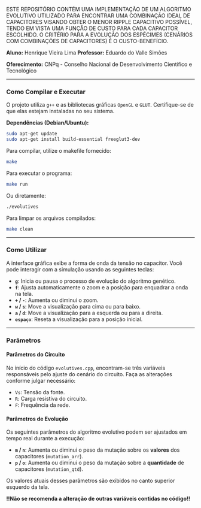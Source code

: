 ESTE REPOSITÓRIO CONTÉM UMA IMPLEMENTAÇÃO DE UM ALGORITMO EVOLUTIVO UTILIZADO PARA ENCONTRAR UMA COMBINAÇÃO IDEAL DE CAPACITORES VISANDO OBTER O MENOR RIPPLE CAPACITIVO POSSÍVEL, TENDO EM VISTA UMA FUNÇÃO DE CUSTO PARA CADA CAPACITOR ESCOLHIDO. O CRITÉRIO PARA A EVOLUÇÃO DOS ESPÉCIMES (CENÁRIOS COM COMBINAÇÕES DE CAPACITORES) É O CUSTO-BENEFÍCIO.

**Aluno:** Henrique Vieira Lima
**Professor:** Eduardo do Valle Simões

**Oferecimento:** CNPq - Conselho Nacional de Desenvolvimento Científico e Tecnológico

---

### Como Compilar e Executar

O projeto utiliza `g++` e as bibliotecas gráficas `OpenGL` e `GLUT`. Certifique-se de que elas estejam instaladas no seu sistema.

**Dependências (Debian/Ubuntu):**
```bash
sudo apt-get update
sudo apt-get install build-essential freeglut3-dev
```

Para compilar, utilize o makefile fornecido:
```bash
make
```

Para executar o programa:
```bash
make run
```
Ou diretamente:
```bash
./evolutives
```

Para limpar os arquivos compilados:
```bash
make clean
```

---

### Como Utilizar

A interface gráfica exibe a forma de onda da tensão no capacitor. Você pode interagir com a simulação usando as seguintes teclas:

-   **`g`**: Inicia ou pausa o processo de evolução do algoritmo genético.
-   **`f`**: Ajusta automaticamente o zoom e a posição para enquadrar a onda na tela.
-   **`+` / `-`**: Aumenta ou diminui o zoom.
-   **`w` / `s`**: Move a visualização para cima ou para baixo.
-   **`a` / `d`**: Move a visualização para a esquerda ou para a direita.
-   **`espaço`**: Reseta a visualização para a posição inicial.

---

### Parâmetros

#### Parâmetros do Circuito
No início do código `evolutives.cpp`, encontram-se três variáveis responsáveis pelo ajuste do cenário do circuito. Faça as alterações conforme julgar necessário:
-   `Vs`: Tensão da fonte.
-   `R`: Carga resistiva do circuito.
-   `F`: Frequência da rede.

#### Parâmetros de Evolução
Os seguintes parâmetros do algoritmo evolutivo podem ser ajustados em tempo real durante a execução:
-   **`m` / `n`**: Aumenta ou diminui o peso da mutação sobre os **valores** dos capacitores (`mutation_arr`).
-   **`p` / `o`**: Aumenta ou diminui o peso da mutação sobre a **quantidade** de capacitores (`mutation_qtd`).

Os valores atuais desses parâmetros são exibidos no canto superior esquerdo da tela.

**!!Não se recomenda a alteração de outras variáveis contidas no código!!**


